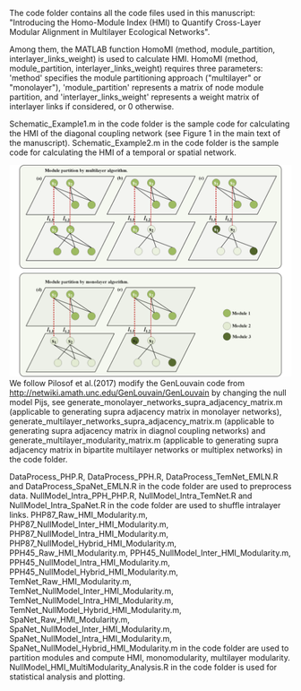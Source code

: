 The code folder contains all the code files used in this manuscript: "Introducing the Homo-Module Index (HMI) to Quantify Cross-Layer Modular Alignment in Multilayer Ecological Networks".

Among them, the MATLAB function HomoMI (method, module_partition, interlayer_links_weight) is used to calculate HMI.
HomoMI (method, module_partition, interlayer_links_weight) requires three parameters: 
'method' specifies the module partitioning approach ("multilayer" or "monolayer"), 
'module_partition' represents a matrix of node module partition, and 
'interlayer_links_weight' represents a weight matrix of interlayer links if considered, or 0 otherwise.

Schematic_Example1.m in the code folder is the sample code for calculating the HMI of the diagonal coupling network (see Figure 1 in the main text of the manuscript).
Schematic_Example2.m in the code folder is the sample code for calculating the HMI of a temporal or spatial network.

![image](Figure12.tif)
We follow Pilosof et al.(2017) modify the GenLouvain code from http://netwiki.amath.unc.edu/GenLouvain/GenLouvain by changing the null model Pijs, see generate_monolayer_networks_supra_adjacency_matrix.m (applicable to generating supra adjacency matrix in monolayer networks), generate_multilayer_networks_supra_adjacency_matrix.m (applicable to generating supra adjacency matrix in diagnol coupling networks) and generate_multilayer_modularity_matrix.m (applicable to generating supra adjacency matrix in bipartite multilayer networks or multiplex networks) in the code folder.

DataProcess_PHP.R, DataProcess_PPH.R, DataProcess_TemNet_EMLN.R and DataProcess_SpaNet_EMLN.R in the code folder are used to preprocess data.
NullModel_Intra_PPH_PHP.R, NullModel_Intra_TemNet.R and NullModel_Intra_SpaNet.R in the code folder are used to shuffle intralayer links.
PHP87_Raw_HMI_Modularity.m, PHP87_NullModel_Inter_HMI_Modularity.m, PHP87_NullModel_Intra_HMI_Modularity.m, PHP87_NullModel_Hybrid_HMI_Modularity.m,
PPH45_Raw_HMI_Modularity.m, PPH45_NullModel_Inter_HMI_Modularity.m, PPH45_NullModel_Intra_HMI_Modularity.m, PPH45_NullModel_Hybrid_HMI_Modularity.m,
TemNet_Raw_HMI_Modularity.m, TemNet_NullModel_Inter_HMI_Modularity.m, TemNet_NullModel_Intra_HMI_Modularity.m, TemNet_NullModel_Hybrid_HMI_Modularity.m,
SpaNet_Raw_HMI_Modularity.m, SpaNet_NullModel_Inter_HMI_Modularity.m, SpaNet_NullModel_Intra_HMI_Modularity.m, SpaNet_NullModel_Hybrid_HMI_Modularity.m
in the code folder are used to partition modules and compute HMI, monomodularity, multilayer modularity.
NullModel_HMI_MultiModularity_Analysis.R in the code folder is used for statistical analysis and plotting.
